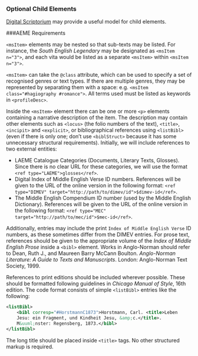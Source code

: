 ### Optional Child Elements

[Digital Scriptorium](http://bancroft.berkeley.edu/digitalscriptorium/huntington/) may provide a useful model for child elements.

###AEME Requirements

`<msItem>` elements may be nested so that sub-texts may be listed. For instance, the *South English Legendary* may be designated as `<msItem n="3">`, and each vita would be listed as a separate `<msItem>` within `<msItem n="3">`.

`<msItem>` can take the `@class` attribute, which can be used to specify a set of recognised genres or text types. If there are multiple genres, they may be represented by separating them with a space: e.g. `<msItem class="#hagiography #romance">`. All terms used must be listed as keywords in `<profileDesc>`.

Inside the `<msItem>` element there can be one or more `<p>` elements containing a narrative description of the item. The description may contain other elements such as `<locus>` (the folio numbers of the text), `<title>`, `<incipit>` and `<explicit>`, or bibliographical references using `<listBibl>` (even if there is only one; don’t use `<biblStruct>` because it has some unnecessary structural requirements). Initially, we will include references to two external entities:

* LAEME Catalogue Categories (Documents, Literary Texts, Glosses). Since there is no clear URL for these categories, we will use the format `<ref type="LAEME">glosses</ref>`.
* Digital Index of Middle English Verse ID numbers. References will be given to the URL of the online version in the following format: `<ref type="DIMEV" target="http://path/to/dimev/id">$dimev-id</ref>`.
* The Middle English Compendium ID number (used by the Middle English Dictionary). References will be given to the URL of the online version in the following format: `<ref type="MEC" target="http://path/to/mec/id">$mec-id</ref>`.

Additionally, entries may include the print `Index of Middle English Verse` ID numbers, as these sometimes differ from the DIMEV entries.
For prose text, references should be given to the appropriate volume of the *Index of Middle English Prose* inside a `<bibl>` element. Works in Anglo-Norman should refer to Dean, Ruth J., and Maureen Barry McCann Boulton. *Anglo-Norman Literature: A Guide to Texts and Manuscripts*. London: Anglo-Norman Text Society, 1999.

References to print editions should be included wherever possible. These should be formatted following guidelines in *Chicago Manual of Style*, 16th edition. The code format consists of simple `<listBibl>` entries like the following:

```xml
<listBibl>
	<bibl corresp="#HorstmannC1873">Horstmann, Carl. <title>Leben 
	Jesu: ein Fragment, und Kindheit Jesu, &amp;c.</title>.
    M&uuml;nster: Regensberg, 1873.</bibl>
</listBibl>
```

The long title should be placed inside `<title>` tags. No other structured markup is required.
